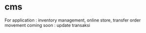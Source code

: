 # cms
For application : inventory management, online store, transfer order movement
coming soon : update transaksi